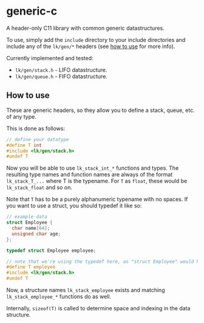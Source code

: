 # generic-c
A header-only C11 library with common generic datastructures.

To use, simply add the `include` directory to your include directories and include any of the `lk/gen/*` headers (see [how to use](#how-to-use) for more info).

Currently implemented and tested: 

- `lk/gen/stack.h` - LIFO datastructure.
- `lk/gen/queue.h` - FIFO datastructure.

## How to use

These are generic headers, so they allow you to define a stack, queue, etc. of any type.

This is done as follows:

```c
// define your datatype
#define T int
#include <lk/gen/stack.h>
#undef T
```

Now you will be able to use `lk_stack_int_*` functions and types. The resulting type names and function names are always of the format `lk_stack_T_...` where T is the typename.
For `T` as `float`, these would be `lk_stack_float` and so on.

Note that `T` has to be a purely alphanumeric typename with no spaces. If you want to use a struct, you should typedef it like so:

```c
// example data
struct Employee {
  char name[64];
  unsigned char age;
};

typedef struct Employee employee;

// note that we're using the typedef here, as "struct Employee" would have a space in it.
#define T employee
#include <lk/gen/stack.h>
#undef T
```

Now, a structure names `lk_stack_employee` exists and matching `lk_stack_employee_*` functions do as well.

Internally, `sizeof(T)` is called to determine space and indexing in the data structure.


